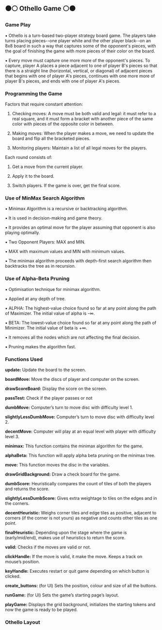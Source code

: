 ## ⚫⚪ Othello Game ⚪⚫

### Game Play

▪ Othello is a turn-based two-player strategy board game. The players take turns placing pieces--one player white and the other player black--on an 8x8 board in such a way that captures some of the opponent's pieces, with the goal of finishing the game with more pieces of their color on the board.

▪ Every move must capture one more more of the opponent's pieces. To capture, player A places a piece adjacent to one of player B's pieces so that there is a straight line (horizontal, vertical, or diagonal) of adjacent pieces that begins with one of player A's pieces, continues with one more more of player B's pieces, and ends with one of player A's pieces.

### Programming the Game

Factors that require constant attention:

1. Checking moves: A move must be both valid and legal: it must refer to a real square, and it must form a bracket with another piece of the same color with pieces of the opposite color in between.

2. Making moves: When the player makes a move, we need to update the board and flip all the bracketed pieces.

3. Monitoring players: Maintain a list of all legal moves for the players.

Each round consists of:

1. Get a move from the current player.

2. Apply it to the board.

3. Switch players. If the game is over, get the final score.

### Use of MinMax Search Algorithm

▪ Minimax Algorithm is a recursive or backtracking algorithm.

▪ It is used in decision-making and game theory. 

▪ It provides an optimal move for the player assuming that opponent is also playing optimally.

▪ Two Opponent Players: MAX and MIN.

▪ MAX with maximum values and MIN with minimum values.

▪ The minimax algorithm proceeds with depth-first search algorithm then backtracks the tree as in recursion.

### Use of Alpha-Beta Pruning

▪ Optimisation technique for minimax algorithm.

▪ Applied at any depth of tree.

▪ ALPHA: The highest-value choice found so far at any point along the path of Maximizer. The initial value of alpha is -∞.

▪ BETA: The lowest-value choice found so far at any point along the path of Minimizer. The initial value of beta is +∞.

▪ It removes all the nodes which are not affecting the final decision. 

▪ Pruning makes the algorithm fast.

### Functions Used

**update:** Update the board to the screen.

**boardMove:** Move the discs of player and computer on the screen.

**drawScoreBoard:** Display the score on the screen.

**passTest:** Check if the player passes or not

**dumbMove:** Computer’s turn to move disc with difficulty level 1.

**slightlyLessDumbMove:** Computer’s turn to move disc with difficulty level 2.

**decentMove:** Computer will play at an equal level with player with difficulty level 3.

**minimax:** This function contains the minimax algorithm for the game.

**alphaBeta:** This function will apply alpha beta pruning on the minimax tree.

**move:** This function moves the disc in the variables. 

**drawGridBackground:** Draw a check board for the game.

**dumbScore:** Heuristically compares the count of tiles of both the players and returns the score.

**slightlyLessDumbScore:** Gives extra weightage to tiles on the edges and in the corners.

**decentHeuristic:** Weighs corner tiles and edge tiles as positive, adjacent to corners (if the corner is not yours) as negative and counts other tiles as one point.

**finalHeuristic:** Depending upon the stage where the game is (early/mid/end), makes use of heuristics to return the score.

**valid:** Checks if the moves are valid or not.

**clickHandle:** If the move is valid, it make the move. Keeps a track on mouse’s position.

**keyHandle:** Executes restart or quit game depending on which button is clicked.

**create_buttons:** (for UI) Sets the position, colour and size of all the buttons.

**runGame:** (for UI) Sets the game’s starting page’s layout.

**playGame:** Displays the grid background, initializes the starting tokens and now the game is ready to be played.

### Othello Layout
